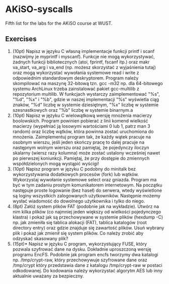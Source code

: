 # AKiSO-syscalls
Fifth list for the labs for the AKiSO course at WUST.

## Exercises

1. (10pt) Napisz w języku C własną implementacje funkcji printf i scanf (nazwijmy je myprintf i myscanf). Funkcje nie mogą wykorzystywać, żadnych funkcji bibliotecznych (atoi, fprintf, fscanf itp.) oraz makr va_start, va_arg i va_end (np. możesz skorzystać z wyjaśnienia tutaj) oraz mogą wykorzystać wywołania systemowe read i write z odpowiednim standardowym deskryptorem. Program należy skompilować na maszynę 32-bitową tzn. gcc -m32 np. dla 64-bitowego systemu ArchLinux trzeba zainstalować pakiet gcc-multilib z repozytorium multilib. W funkcjach wystarczy zaimplementować "%s", "%d", "%x" i "%b", gdzie w naszej implementacji "%s" wyświetla ciąg znaków, "%d" liczbę w systemie dziesiętnym, "%x" liczbę w systemie szesnastkowych oraz "%b" liczbę w systemie binarnym.a
2. (10pt) Napisz w języku C wielowątkową wersję mnożenia macierzy boolowskich. Program powinien pobierać z linii komend wielkość macierzy (wypełniać ją losowymi wartościami 0 lub 1, patrz man 3 random) oraz liczbę wątków, która powinna zostać uruchomiona do mnożenia. Zaimplementuj program tak, że każdy wątek pracuje na osobnym wierszu, jeśli jeden skończy pracę to dalej pracuje na następnym wolnym wierszu oraz pamiętaj, że pojedynczy iloczyn skalarny (wiersz razy kolumna) może zostać ustalony wcześniej nawet po pierwszej koniunkcji. Pamiętaj, że przy dostępie do zmiennych współdzielonych mogą wystąpić wyścigi!
3. (10pt) Napisz program w języku C podobny do minitalk bez wykorzystywania dodatkowych procesów (fork) lub wątków. Wykorzystaj wywołanie systemowe select oraz gniazda. Program ma być w tym zadaniu prostym komunikatorem internetowym. Na początku następuje proste logowanie (bez haseł) do serwera, wtedy wyświetlone są loginy wszystkich zalogowanych użytkowników. Następnie możemy wysłać wiadomość do dowolnego użytkownika i tylko do niego.
4. (8pt) Załóż system plików FAT (podobnie jak na wykładzie). Utwórz na nim kilka plików (co najmniej jeden większy od wielkości pojedynczego klastra) i pokaż jak są przechowywane w systemie plików (hexdump -C) np. jak zmieniła się tablica alokacji (FAT), tablica katalogów (root directory entry) oraz gdzie znajduje się zawartość plików. Usuń wybrany plik i pokaż jak zmienił się system plików. Co należy zrobić aby odzyskać skasowany plik?
5. (15pt)* Napisz w języku C program, wykorzystujący FUSE, który pozwala szyfrować dane na dysku. Dokładnie uproszczoną wersję programu EncFS. Podobnie jak program encfs tworzymy dwa katalogi np. /tmp/crypt-raw, który przechowywuje szyfrowane dane oraz /tmp/crypt który przedstawia dane z katalogu /tmp/crypt-raw w postaci odkodowanej. Do kodowania należy wykorzystać algorytm AES lub inny aktualnie uważany za bezpieczny.
